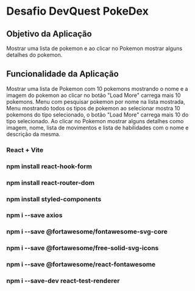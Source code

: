 # Desafio DevQuest PokeDex

## Objetivo da Aplicação

Mostrar uma lista de pokemon e ao clicar no Pokemon mostrar alguns detalhes do pokemon.

## Funcionalidade da Aplicação

Mostrar uma lista de Pokemon com 10 pokemons mostrando o nome e a imagem do pokemon 
ao clicar no botão "Load More" carrega mais 10 pokemons.
Menu com pesquisar pokemon por nome na lista mostrada,
Menu mostrando todos os tipos de pokemon ao selecionar mostra 10 pokemons do tipo selecionado,
o botão "Load More" carrega mais 10 do tipo selecionado.
Ao clicar no Pokemon mostrar alguns detalhes como imagem, nome, lista de movimentos e lista de habilidades
com o nome e descrição da mesma.

### React + Vite
### npm install react-hook-form
### npm install react-router-dom
### npm install styled-components
### npm i --save axios
### npm i --save @fortawesome/fontawesome-svg-core
### npm i --save @fortawesome/free-solid-svg-icons
### npm i --save @fortawesome/react-fontawesome
### npm i --save-dev react-test-renderer